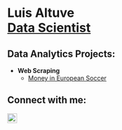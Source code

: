 <h1>Luis Altuve <br/><a href="https://github.com/LuisAltuve">Data Scientist</a>

<h2>Data Analytics Projects:</h2>

- <b>Web Scraping</b>
  - [Money in European Soccer](https://github.com/LuisAltuve/Money-in-European-Soccer)

<h2> Connect with me:</h2>

[<img align="left" alt="LuisAltuve | LinkedIn" width="22px" src="https://cdn.jsdelivr.net/npm/simple-icons@v3/icons/linkedin.svg" />][linkedin]

[linkedin]: https://linkedin.com/in/luis-altuve-montreal
